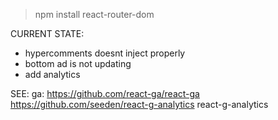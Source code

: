 
> npm install react-router-dom


CURRENT STATE:

* hypercomments doesnt inject properly
* bottom ad is not updating
* add analytics


SEE: 
ga: https://github.com/react-ga/react-ga  
https://github.com/seeden/react-g-analytics
react-g-analytics